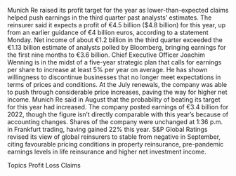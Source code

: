 Munich Re raised its profit target for the year as lower-than-expected claims helped push earnings in the third quarter past analysts’ estimates.
The reinsurer said it expects a profit of €4.5 billion ($4.8 billion) for this year, up from an earlier guidance of €4 billion euros, according to a statement Monday. Net income of about €1.2 billion in the third quarter exceeded the €1.13 billion estimate of analysts polled by Bloomberg, bringing earnings for the first nine months to €3.6 billion.
Chief Executive Officer Joachim Wenning is in the midst of a five-year strategic plan that calls for earnings per share to increase at least 5% per year on average. He has shown willingness to discontinue businesses that no longer meet expectations in terms of prices and conditions. At the July renewals, the company was able to push through considerable price increases, paving the way for higher net income.
Munich Re said in August that the probability of beating its target for this year had increased. The company posted earnings of €3.4 billion for 2022, though the figure isn’t directly comparable with this year’s because of accounting changes.
Shares of the company were unchanged at 1:36 p.m. in Frankfurt trading, having gained 22% this year.
S&P Global Ratings revised its view of global reinsurers to stable from negative in September, citing favourable pricing conditions in property reinsurance, pre-pandemic earnings levels in life reinsurance and higher net investment income.

Topics
Profit Loss
Claims
